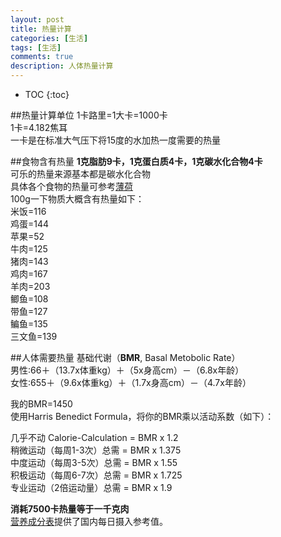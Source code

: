 ```yaml
---
layout: post
title: 热量计算
categories: [生活]
tags: [生活]
comments: true
description: 人体热量计算
---
```



* TOC
{:toc}   

##热量计算单位
1卡路里=1大卡=1000卡  
1卡=4.182焦耳  
一卡是在标准大气压下将15度的水加热一度需要的热量  

##食物含有热量
**1克脂肪9卡，1克蛋白质4卡，1克碳水化合物4卡**  
可乐的热量来源基本都是碳水化合物  
具体各个食物的热量可参考[薄荷][1]  
100g一下物质大概含有热量如下：  
米饭=116   
鸡蛋=144  
苹果=52  
牛肉=125  
猪肉=143  
鸡肉=167  
羊肉=203  
鲫鱼=108  
带鱼=127  
鳊鱼=135  
三文鱼=139  

##人体需要热量
基础代谢（**BMR**, Basal Metobolic Rate）  
男性∶66＋（13.7x体重kg）＋（5x身高cm）－（6.8x年龄）  
女性∶655＋（9.6x体重kg）＋（1.7x身高cm）－（4.7x年龄）  

我的BMR=1450  
使用Harris Benedict Formula，将你的BMR乘以活动系数（如下）：  

几乎不动 Calorie-Calculation = BMR x 1.2  
稍微运动（每周1-3次）总需 = BMR x 1.375  
中度运动（每周3-5次）总需 = BMR x 1.55  
积极运动（每周6-7次）总需 = BMR x 1.725  
专业运动（2倍运动量）总需 = BMR x 1.9  

**消耗7500卡热量等于一千克肉**  
[营养成分表][2]提供了国内每日摄入参考值。  

[1]:http://www.boohee.com/food/
[2]:http://www.zhihu.com/question/22632481


